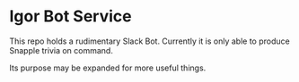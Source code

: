 # Igor Bot Service

This repo holds a rudimentary Slack Bot.
Currently it is only able to produce Snapple trivia on command.

Its purpose may be expanded for more useful things. 

